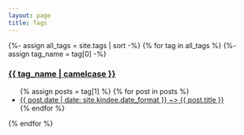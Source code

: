 ```yaml
---
layout: page
title: Tags
---
```


{%- assign all_tags = site.tags | sort -%}
{% for tag in all_tags %}
{%- assign tag_name = tag[0] -%}
<h3 id="{{ tag_name | slugify }}">
  <a href="{{ page.path }}#{{ tag_name | slugify }}">{{ tag_name | camelcase }}</a>
</h3>
<ul>
  {% assign posts = tag[1] %}
  {% for post in posts %}
  <li>
    <a href="{{ post.url }}">
      <time datetime="{{ post.date | date_to_xmlschema }}" itemprop="datePublished">{{ post.date | date:
            site.kindee.date_format }}</time> ~> {{ post.title }}
    </a>
  </li>
  {% endfor %}
</ul>
{% endfor %}
